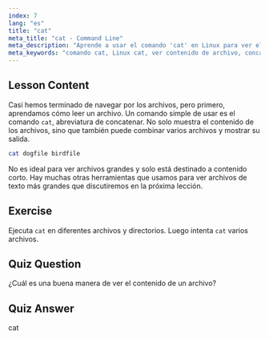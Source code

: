 ```yaml
---
index: 7
lang: "es"
title: "cat"
meta_title: "cat - Command Line"
meta_description: "Aprende a usar el comando 'cat' en Linux para ver el contenido de los archivos y concatenar archivos. Una guía para principiantes sobre comandos básicos de Linux."
meta_keywords: "comando cat, Linux cat, ver contenido de archivo, concatenar archivos, comandos Linux, Linux para principiantes, tutorial Linux, guía Linux"
---
```


## Lesson Content

Casi hemos terminado de navegar por los archivos, pero primero, aprendamos cómo leer un archivo. Un comando simple de usar es el comando `cat`, abreviatura de concatenar. No solo muestra el contenido de los archivos, sino que también puede combinar varios archivos y mostrar su salida.

```bash
cat dogfile birdfile
```

No es ideal para ver archivos grandes y solo está destinado a contenido corto. Hay muchas otras herramientas que usamos para ver archivos de texto más grandes que discutiremos en la próxima lección.

## Exercise

Ejecuta `cat` en diferentes archivos y directorios. Luego intenta `cat` varios archivos.

## Quiz Question

¿Cuál es una buena manera de ver el contenido de un archivo?

## Quiz Answer

cat
